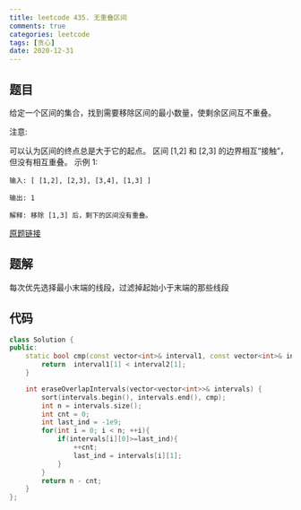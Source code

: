 ```yaml
---
title: leetcode 435. 无重叠区间
comments: true
categories: leetcode
tags: [贪心]
date: 2020-12-31
---
```


## 题目


给定一个区间的集合，找到需要移除区间的最小数量，使剩余区间互不重叠。

注意:

可以认为区间的终点总是大于它的起点。
区间 [1,2] 和 [2,3] 的边界相互“接触”，但没有相互重叠。
示例 1:
```
输入: [ [1,2], [2,3], [3,4], [1,3] ]

输出: 1

解释: 移除 [1,3] 后，剩下的区间没有重叠。
```
[原题链接](https://leetcode-cn.com/problems/non-overlapping-intervals/)
## 题解
每次优先选择最小末端的线段，过滤掉起始小于末端的那些线段

## 代码
```cpp 
class Solution {
public:
    static bool cmp(const vector<int>& interval1, const vector<int>& interval2){
        return  interval1[1] < interval2[1];
    }

    int eraseOverlapIntervals(vector<vector<int>>& intervals) {
        sort(intervals.begin(), intervals.end(), cmp);
        int n = intervals.size();
        int cnt = 0;
        int last_ind = -1e9;
        for(int i = 0; i < n; ++i){
            if(intervals[i][0]>=last_ind){
                ++cnt;
                last_ind = intervals[i][1];
            }
        }
        return n - cnt;
    }
};
```
